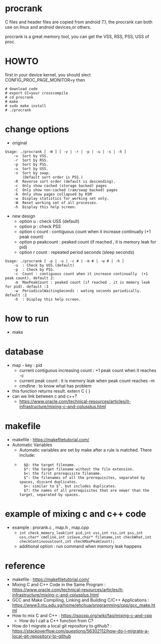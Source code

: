 # procrank
C files and header files are copied from android 7.1, the procrank can both use on linux and android devices,or others.

procrank is a great memory tool, you can get the VSS, RSS, PSS, USS of proc.

# HOWTO
first in your device kernel, you should slect CONFIG_PROC_PAGE_MONITOR=y 
then
```
# download code  
# export CC=your crosscompile
# cd procrank  
# make  
# sudo make install  
# ./procrank
```

# change options
- original
```
Usage: ./procrank [ -W ] [ -v | -r | -p | -u | -s | -h ]
    -v  Sort by VSS.
    -r  Sort by RSS.
    -p  Sort by PSS.
    -u  Sort by USS.
    -s  Sort by swap.
        (Default sort order is PSS.)
    -R  Reverse sort order (default is descending).
    -c  Only show cached (storage backed) pages
    -C  Only show non-cached (ram/swap backed) pages
    -k  Only show pages collapsed by KSM
    -w  Display statistics for working set only.
    -W  Reset working set of all processes.
    -h  Display this help screen.
```

- new design 
    - option u : check USS (default)
    - option p : check PSS
    - option c count : contiguous count when it increase continually  (+1 peak count)
    - option p peakcount : peaked count (if reached , it is memory leak for pid)
    - option r count : repeated period seconds (sleep seconds)
```
Usage: ./procrank [ -p | -u | -c # | -m # | -w # | -h ]
    -u  : Check by USS.(default)
    -p  : Check by PSS.
    -c  Count : contiguous count when it increase continually  (+1 peak count). default 2:
    -m  MaxPeakCount : peaked count (if reached , it is memory leak for pid). default :3
    -w  PeriodicalWaitingSeconds : wating seconds periodically. default :2
    -h  : Display this help screen.
```

# how to run
- make

# database
- map - key : pid
    - current contiguous increasing count : +1 peak count when it reaches -c
    - current peak count : it is memory leak when peak count reaches -m
    - cmdline : to know what has problem
- this function returns result.
    extern C {    }
- can we link between c and c++?
    - https://www.oracle.com/technical-resources/articles/it-infrastructure/mixing-c-and-cplusplus.html

# makefile
- makefile : https://makefiletutorial.com/
- Automatic Variables
    - Automatic variables are set by make after a rule is matched. There include:
    - ```
        $@: the target filename.
        $*: the target filename without the file extension.
        $<: the first prerequisite filename.
        $^: the filenames of all the prerequisites, separated by spaces, discard duplicates.
        $+: similar to $^, but includes duplicates.
        $?: the names of all prerequisites that are newer than the target, separated by spaces.
      ```
# example of mixing c and c++ code
- example : prorank.c , map.h , map.cpp
    - ```int check_memory_leak(int pid,int vss,int rss,int pss,int uss,char* cmdline,int isSave,char* filename,int checkWhat,int checkContinuousCount,int checkMaxPeakCount);```
    - additional option : run command when memory leak happens

# reference
- makefile : https://makefiletutorial.com/
- Mixing C and C++ Code in the Same Program : https://www.oracle.com/technical-resources/articles/it-infrastructure/mixing-c-and-cplusplus.html
- GCC and Make Compiling, Linking and Building C/C++ Applications : https://www3.ntu.edu.sg/home/ehchua/programming/cpp/gcc_make.html
- How to mix C and C++ : https://isocpp.org/wiki/faq/mixing-c-and-cpp
    - How do I call a C++ function from C?
- How do I migrate a local git repository to github? : https://stackoverflow.com/questions/56302112/how-do-i-migrate-a-local-git-repository-to-github


